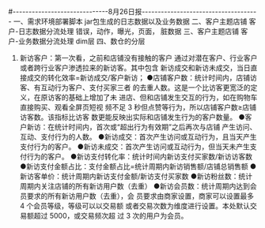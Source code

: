 #------------------------------8月26日报-------------------------------------
一、需求环境部署脚本
jar包生成的日志数据以及业务数据
二、客户主题店铺 客户-日志数据分流处理
错误，动作，曝光，页面， 脏数据
三、客户主题店铺 客户-业务数据分流处理
dim层
四、数仓的分层
1. 新访客户：第一次看，之前和店铺没有接触的客户
通过对潜在客户、行业客户或者跨行业客户渗透拉来的新访客。其中包含
新访成交和新访未成交，当日直接成交的转化效率=新访成交/客户新访；
●店铺客户数：统计时间内，店铺访客、有互动行为客户、支付买家三者
的去重人数。这是一个比访客更宽泛的定义，在原访客的基础上增加了未
进店、但和店铺发生交互的行为，如在购物车直接购买、观看全屏页短视
频不足 3 秒但点赞等行为，所以店铺客户数≥店铺访客数。该指标比访客
数更能反映出实际和店铺发生行为的客户数量。
●客户新访：在统计时间内，首次或“超出行为有效期”之后再次与店铺
产生访问、互动、支付行为的人数。
●新访成交：首次产生访问或互动行为，且当天产生支付行为的客户。
●新访未成交：首次产生访问或互动行为，但当天未产生支付行为的客户。
●新访支付转化率：统计时间内新访支付买家数/新访访客数
●新访支付金额占比：支付金额占比=统计周期内新访销售额/店铺总销售额
●新访客单价：统计周期内新访支付金额/新访支付买家数
●新访粉丝数：统计周期内关注店铺的所有新访用户数（去重）
●新访会员数：统计周期内达到会员要求的所有新访用户数（去重），会
员要求由商家设置，商家可以设置最多 4 个会员等级，等级可以以交易额
或者交易次数为维度进行设置。本处默认交易额超过 5000，或交易频次超
过 3 次的用户为会员。

